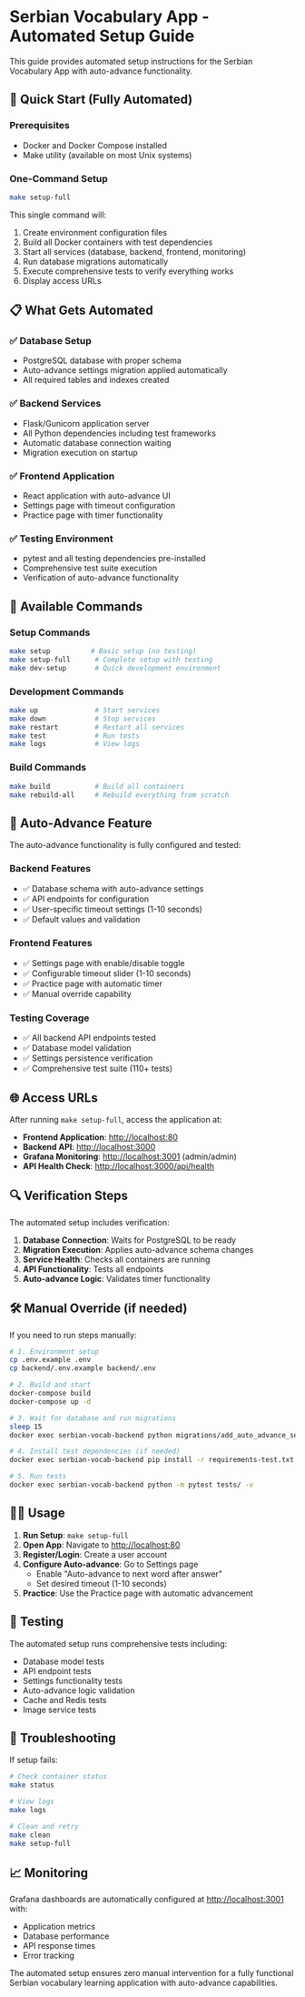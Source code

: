 # Serbian Vocabulary App - Automated Setup Guide

This guide provides automated setup instructions for the Serbian Vocabulary App with auto-advance functionality.

## 🚀 Quick Start (Fully Automated)

### Prerequisites

- Docker and Docker Compose installed
- Make utility (available on most Unix systems)

### One-Command Setup

```bash
make setup-full
```

This single command will:

1. Create environment configuration files
2. Build all Docker containers with test dependencies
3. Start all services (database, backend, frontend, monitoring)
4. Run database migrations automatically
5. Execute comprehensive tests to verify everything works
6. Display access URLs

## 📋 What Gets Automated

### ✅ Database Setup

- PostgreSQL database with proper schema
- Auto-advance settings migration applied automatically
- All required tables and indexes created

### ✅ Backend Services

- Flask/Gunicorn application server
- All Python dependencies including test frameworks
- Automatic database connection waiting
- Migration execution on startup

### ✅ Frontend Application

- React application with auto-advance UI
- Settings page with timeout configuration
- Practice page with timer functionality

### ✅ Testing Environment

- pytest and all testing dependencies pre-installed
- Comprehensive test suite execution
- Verification of auto-advance functionality

## 🔧 Available Commands

### Setup Commands

```bash
make setup          # Basic setup (no testing)
make setup-full      # Complete setup with testing
make dev-setup       # Quick development environment
```

### Development Commands

```bash
make up              # Start services
make down            # Stop services
make restart         # Restart all services
make test            # Run tests
make logs            # View logs
```

### Build Commands

```bash
make build           # Build all containers
make rebuild-all     # Rebuild everything from scratch
```

## 🎯 Auto-Advance Feature

The auto-advance functionality is fully configured and tested:

### Backend Features

- ✅ Database schema with auto-advance settings
- ✅ API endpoints for configuration
- ✅ User-specific timeout settings (1-10 seconds)
- ✅ Default values and validation

### Frontend Features

- ✅ Settings page with enable/disable toggle
- ✅ Configurable timeout slider (1-10 seconds)
- ✅ Practice page with automatic timer
- ✅ Manual override capability

### Testing Coverage

- ✅ All backend API endpoints tested
- ✅ Database model validation
- ✅ Settings persistence verification
- ✅ Comprehensive test suite (110+ tests)

## 🌐 Access URLs

After running `make setup-full`, access the application at:

- **Frontend Application**: <http://localhost:80>
- **Backend API**: <http://localhost:3000>
- **Grafana Monitoring**: <http://localhost:3001> (admin/admin)
- **API Health Check**: <http://localhost:3000/api/health>

## 🔍 Verification Steps

The automated setup includes verification:

1. **Database Connection**: Waits for PostgreSQL to be ready
2. **Migration Execution**: Applies auto-advance schema changes
3. **Service Health**: Checks all containers are running
4. **API Functionality**: Tests all endpoints
5. **Auto-advance Logic**: Validates timer functionality

## 🛠️ Manual Override (if needed)

If you need to run steps manually:

```bash
# 1. Environment setup
cp .env.example .env
cp backend/.env.example backend/.env

# 2. Build and start
docker-compose build
docker-compose up -d

# 3. Wait for database and run migrations
sleep 15
docker exec serbian-vocab-backend python migrations/add_auto_advance_settings.py

# 4. Install test dependencies (if needed)
docker exec serbian-vocab-backend pip install -r requirements-test.txt

# 5. Run tests
docker exec serbian-vocab-backend python -m pytest tests/ -v
```

## 🏃‍♂️ Usage

1. **Run Setup**: `make setup-full`
2. **Open App**: Navigate to <http://localhost:80>
3. **Register/Login**: Create a user account
4. **Configure Auto-advance**: Go to Settings page
   - Enable "Auto-advance to next word after answer"
   - Set desired timeout (1-10 seconds)
5. **Practice**: Use the Practice page with automatic advancement

## 🧪 Testing

The automated setup runs comprehensive tests including:

- Database model tests
- API endpoint tests
- Settings functionality tests
- Auto-advance logic validation
- Cache and Redis tests
- Image service tests

## 🔧 Troubleshooting

If setup fails:

```bash
# Check container status
make status

# View logs
make logs

# Clean and retry
make clean
make setup-full
```

## 📈 Monitoring

Grafana dashboards are automatically configured at <http://localhost:3001> with:

- Application metrics
- Database performance
- API response times
- Error tracking

The automated setup ensures zero manual intervention for a fully functional Serbian vocabulary learning application with auto-advance capabilities.
